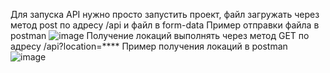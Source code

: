 Для запуска API нужно просто запустить проект, файл загружать через метод post по адресу /api и файл в form-data 
Пример отправки файла в postman
![image](https://github.com/user-attachments/assets/5c6371a5-0bec-4c05-8c8e-fa39eda7017a)
Получение локаций выполнять через метод GET по адресу /api?location=****
Пример получения локаций в postman
![image](https://github.com/user-attachments/assets/67ec8cea-50d7-4c49-8c62-c6db4f99667a)

